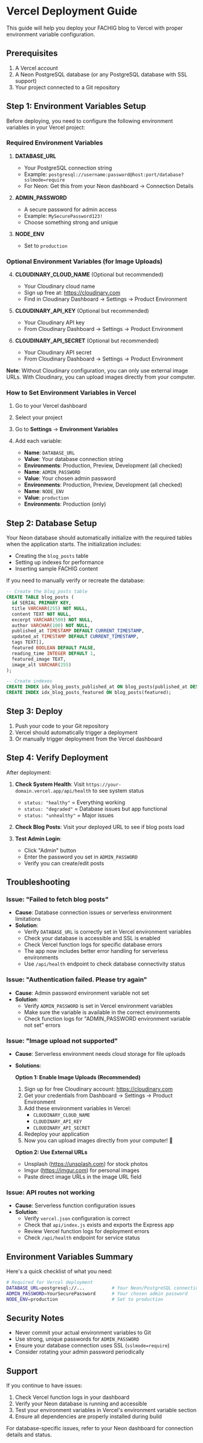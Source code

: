 # Vercel Deployment Guide

This guide will help you deploy your FACHIG blog to Vercel with proper environment variable configuration.

## Prerequisites

1. A Vercel account
2. A Neon PostgreSQL database (or any PostgreSQL database with SSL support)
3. Your project connected to a Git repository

## Step 1: Environment Variables Setup

Before deploying, you need to configure the following environment variables in your Vercel project:

### Required Environment Variables

1. **DATABASE_URL**

   - Your PostgreSQL connection string
   - Example: `postgresql://username:password@host:port/database?sslmode=require`
   - For Neon: Get this from your Neon dashboard → Connection Details

2. **ADMIN_PASSWORD**

   - A secure password for admin access
   - Example: `MySecurePassword123!`
   - Choose something strong and unique

3. **NODE_ENV**
   - Set to `production`

### Optional Environment Variables (for Image Uploads)

4. **CLOUDINARY_CLOUD_NAME** (Optional but recommended)
   - Your Cloudinary cloud name
   - Sign up free at: https://cloudinary.com
   - Find in Cloudinary Dashboard → Settings → Product Environment

5. **CLOUDINARY_API_KEY** (Optional but recommended)
   - Your Cloudinary API key
   - From Cloudinary Dashboard → Settings → Product Environment

6. **CLOUDINARY_API_SECRET** (Optional but recommended)
   - Your Cloudinary API secret
   - From Cloudinary Dashboard → Settings → Product Environment

**Note**: Without Cloudinary configuration, you can only use external image URLs. With Cloudinary, you can upload images directly from your computer.

### How to Set Environment Variables in Vercel

1. Go to your Vercel dashboard
2. Select your project
3. Go to **Settings** → **Environment Variables**
4. Add each variable:

   - **Name**: `DATABASE_URL`
   - **Value**: Your database connection string
   - **Environments**: Production, Preview, Development (all checked)
   - **Name**: `ADMIN_PASSWORD`
   - **Value**: Your chosen admin password
   - **Environments**: Production, Preview, Development (all checked)
   - **Name**: `NODE_ENV`
   - **Value**: `production`
   - **Environments**: Production (only)

## Step 2: Database Setup

Your Neon database should automatically initialize with the required tables when the application starts. The initialization includes:

- Creating the `blog_posts` table
- Setting up indexes for performance
- Inserting sample FACHIG content

If you need to manually verify or recreate the database:

```sql
-- Create the blog_posts table
CREATE TABLE blog_posts (
  id SERIAL PRIMARY KEY,
  title VARCHAR(255) NOT NULL,
  content TEXT NOT NULL,
  excerpt VARCHAR(500) NOT NULL,
  author VARCHAR(100) NOT NULL,
  published_at TIMESTAMP DEFAULT CURRENT_TIMESTAMP,
  updated_at TIMESTAMP DEFAULT CURRENT_TIMESTAMP,
  tags TEXT[],
  featured BOOLEAN DEFAULT FALSE,
  reading_time INTEGER DEFAULT 1,
  featured_image TEXT,
  image_alt VARCHAR(255)
);

-- Create indexes
CREATE INDEX idx_blog_posts_published_at ON blog_posts(published_at DESC);
CREATE INDEX idx_blog_posts_featured ON blog_posts(featured);
```

## Step 3: Deploy

1. Push your code to your Git repository
2. Vercel should automatically trigger a deployment
3. Or manually trigger deployment from the Vercel dashboard

## Step 4: Verify Deployment

After deployment:

1. **Check System Health**: Visit `https://your-domain.vercel.app/api/health` to see system status
   - `status: "healthy"` = Everything working
   - `status: "degraded"` = Database issues but app functional
   - `status: "unhealthy"` = Major issues

2. **Check Blog Posts**: Visit your deployed URL to see if blog posts load

3. **Test Admin Login**:
   - Click "Admin" button
   - Enter the password you set in `ADMIN_PASSWORD`
   - Verify you can create/edit posts

## Troubleshooting

### Issue: "Failed to fetch blog posts"

- **Cause**: Database connection issues or serverless environment limitations
- **Solution**:
  - Verify `DATABASE_URL` is correctly set in Vercel environment variables
  - Check your database is accessible and SSL is enabled
  - Check Vercel function logs for specific database errors
  - The app now includes better error handling for serverless environments
  - Use `/api/health` endpoint to check database connectivity status

### Issue: "Authentication failed. Please try again"

- **Cause**: Admin password environment variable not set
- **Solution**:
  - Verify `ADMIN_PASSWORD` is set in Vercel environment variables
  - Make sure the variable is available in the correct environments
  - Check function logs for "ADMIN_PASSWORD environment variable not set" errors

### Issue: "Image upload not supported"

- **Cause**: Serverless environment needs cloud storage for file uploads
- **Solutions**:

  **Option 1: Enable Image Uploads (Recommended)**
  1. Sign up for free Cloudinary account: https://cloudinary.com
  2. Get your credentials from Dashboard → Settings → Product Environment
  3. Add these environment variables in Vercel:
     - `CLOUDINARY_CLOUD_NAME`
     - `CLOUDINARY_API_KEY`
     - `CLOUDINARY_API_SECRET`
  4. Redeploy your application
  5. Now you can upload images directly from your computer! 📸

  **Option 2: Use External URLs**
  - Unsplash (https://unsplash.com) for stock photos
  - Imgur (https://imgur.com) for personal images
  - Paste direct image URLs in the image URL field

### Issue: API routes not working

- **Cause**: Serverless function configuration issues
- **Solution**:
  - Verify `vercel.json` configuration is correct
  - Check that `api/index.js` exists and exports the Express app
  - Review Vercel function logs for deployment errors
  - Check `/api/health` endpoint for service status

## Environment Variables Summary

Here's a quick checklist of what you need:

```bash
# Required for Vercel deployment
DATABASE_URL=postgresql://...          # Your Neon/PostgreSQL connection string
ADMIN_PASSWORD=YourSecurePassword      # Your chosen admin password
NODE_ENV=production                    # Set to production
```

## Security Notes

- Never commit your actual environment variables to Git
- Use strong, unique passwords for `ADMIN_PASSWORD`
- Ensure your database connection uses SSL (`sslmode=require`)
- Consider rotating your admin password periodically

## Support

If you continue to have issues:

1. Check Vercel function logs in your dashboard
2. Verify your Neon database is running and accessible
3. Test your environment variables in Vercel's environment variable section
4. Ensure all dependencies are properly installed during build

For database-specific issues, refer to your Neon dashboard for connection details and status.
